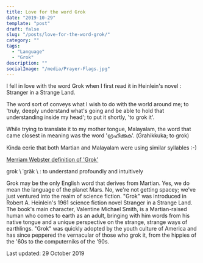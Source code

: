 ```yaml
---
title: Love for the word Grok
date: "2019-10-29"
template: "post"
draft: false
slug: "/posts/love-for-the-word-grok/"
category: ""
tags:
  - "Language"
  - "Grok"
description: ""
socialImage: "/media/Prayer-Flags.jpg"
---
```

I fell in love with the word Grok when I first read it in Heinlein's novel : Stranger in a Strange Land.

The word sort of conveys what I wish to do with the world around me; to 'truly, deeply understand what's going and be able to hold that understanding inside my head'; to put it shortly, 'to grok it'.

While trying to translate it to my mother tongue, Malayalam, the word that came closest in meaning was the word 'ഗ്രഹിക്കുക'. (Grahikkuka; to grok)

Kinda eerie that both Martian and Malayalam were using similar syllables :-)


[Merriam Webster definition of 'Grok'](<https://www.merriam-webster.com/dictionary/grok>)

grok \ ˈgräk  \ : to understand profoundly and intuitively

Grok may be the only English word that derives from Martian. Yes, we do mean the language of the planet Mars. No, we're not getting spacey; we've just ventured into the realm of science fiction. "Grok" was introduced in Robert A. Heinlein's 1961 science fiction novel Stranger in a Strange Land. The book's main character, Valentine Michael Smith, is a Martian-raised human who comes to earth as an adult, bringing with him words from his native tongue and a unique perspective on the strange, strange ways of earthlings. "Grok" was quickly adopted by the youth culture of America and has since peppered the vernacular of those who grok it, from the hippies of the '60s to the computerniks of the '90s.


Last updated: 29 October 2019
